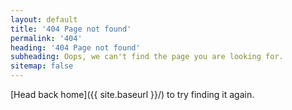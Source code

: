```yaml
---
layout: default
title: '404 Page not found'
permalink: '404'
heading: '404 Page not found'
subheading: Oops, we can't find the page you are looking for.
sitemap: false
---
```


[Head back home]({{ site.baseurl }}/) to try finding it again.